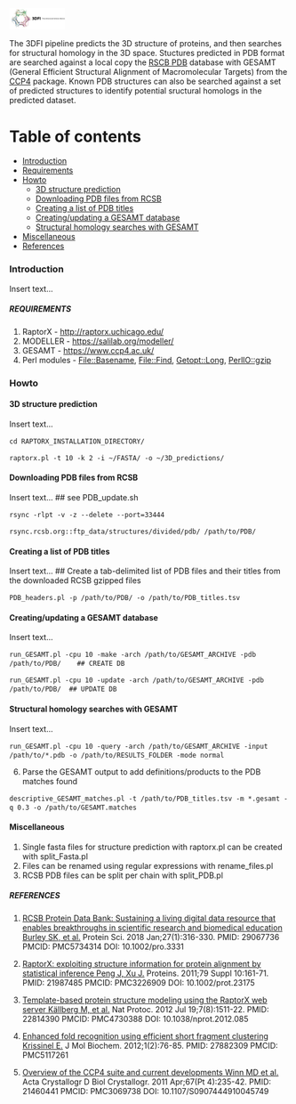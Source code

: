 <p align="left"><img src="Misc/Logo.png" alt="3DFI - Three dimensional function inference" width="100"></p>

The 3DFI pipeline predicts the 3D structure of proteins, and then searches for structural homology in the 3D space. Stuctures predicted in PDB format are searched against a local copy the [RSCB PDB](https://www.rcsb.org/) database with GESAMT (General Efficient Structural Alignment of Macromolecular Targets) from the [CCP4](https://www.ccp4.ac.uk/) package. Known PDB structures can also be searched against a set of predicted structures to identify potential sructural homologs in the predicted dataset.

# Table of contents
* [Introduction](#introduction)
* [Requirements](#requirements)
* [Howto](#howto)
  * [3D structure prediction](#3D-structure-prediction)
  * [Downloading PDB files from RCSB](#downloading-PDB-files-from-RCSB)
  * [Creating a list of PDB titles](#creating-a-list-of-PDB-titles)
  * [Creating/updating a GESAMT database](#creating/updating-a-GESAMT-database)
  * [Structural homology searches with GESAMT](#structural-homology-searches-with-GESAMT)
* [Miscellaneous](#miscellaneous)
* [References](#references)

### Introduction
Insert text...

##### REQUIREMENTS
1. RaptorX - http://raptorx.uchicago.edu/
2. MODELLER - https://salilab.org/modeller/
3. GESAMT -  https://www.ccp4.ac.uk/
4. Perl modules - [File::Basename](https://perldoc.perl.org/File/Basename.html), [File::Find](https://perldoc.perl.org/File/Find.html), [Getopt::Long](https://perldoc.perl.org/Getopt/Long.html), [PerlIO::gzip](https://metacpan.org/pod/PerlIO::gzip)

### Howto
#### 3D structure prediction
Insert text...

```
cd RAPTORX_INSTALLATION_DIRECTORY/
```
```
raptorx.pl -t 10 -k 2 -i ~/FASTA/ -o ~/3D_predictions/
```

#### Downloading PDB files from RCSB
Insert text... ## see PDB_update.sh

```
rsync -rlpt -v -z --delete --port=33444
```
```
rsync.rcsb.org::ftp_data/structures/divided/pdb/ /path/to/PDB/
```

#### Creating a list of PDB titles
Insert text... ## Create a tab-delimited list of PDB files and their titles from the downloaded RCSB gzipped files

```
PDB_headers.pl -p /path/to/PDB/ -o /path/to/PDB_titles.tsv
```

#### Creating/updating a GESAMT database
Insert text...

```
run_GESAMT.pl -cpu 10 -make -arch /path/to/GESAMT_ARCHIVE -pdb /path/to/PDB/	## CREATE DB
```
```
run_GESAMT.pl -cpu 10 -update -arch /path/to/GESAMT_ARCHIVE -pdb /path/to/PDB/	## UPDATE DB
```

#### Structural homology searches with GESAMT
Insert text...

```
run_GESAMT.pl -cpu 10 -query -arch /path/to/GESAMT_ARCHIVE -input /path/to/*.pdb -o /path/to/RESULTS_FOLDER -mode normal
```

6) Parse the GESAMT output to add definitions/products to the PDB matches found
```
descriptive_GESAMT_matches.pl -t /path/to/PDB_titles.tsv -m *.gesamt -q 0.3 -o /path/to/GESAMT.matches
```

#### Miscellaneous 
1. Single fasta files for structure prediction with raptorx.pl can be created with split_Fasta.pl
2. Files can be renamed using regular expressions with rename_files.pl
3. RCSB PDB files can be split per chain with split_PDB.pl


##### REFERENCES
1) [RCSB Protein Data Bank: Sustaining a living digital data resource that enables breakthroughs in scientific research and biomedical education
Burley SK, et al.](https://pubmed.ncbi.nlm.nih.gov/29067736/) Protein Sci. 2018 Jan;27(1):316-330. PMID: 29067736 PMCID: PMC5734314 DOI: 10.1002/pro.3331

2) [RaptorX: exploiting structure information for protein alignment by statistical inference
Peng J, Xu J.](https://pubmed.ncbi.nlm.nih.gov/21987485/) Proteins. 2011;79 Suppl 10:161-71. PMID: 21987485 PMCID: PMC3226909 DOI: 10.1002/prot.23175

3) [Template-based protein structure modeling using the RaptorX web server
Källberg M, et al.](https://pubmed.ncbi.nlm.nih.gov/22814390/) Nat Protoc. 2012 Jul 19;7(8):1511-22. PMID: 22814390 PMCID: PMC4730388 DOI: 10.1038/nprot.2012.085

4) [Enhanced fold recognition using efficient short fragment clustering
Krissinel E.](https://pubmed.ncbi.nlm.nih.gov/27882309/) J Mol Biochem. 2012;1(2):76-85. PMID: 27882309 PMCID: PMC5117261

5) [Overview of the CCP4 suite and current developments
Winn MD et al.](https://pubmed.ncbi.nlm.nih.gov/21460441/) Acta Crystallogr D Biol Crystallogr. 2011 Apr;67(Pt 4):235-42. PMID: 21460441 PMCID: PMC3069738 DOI: 10.1107/S0907444910045749
